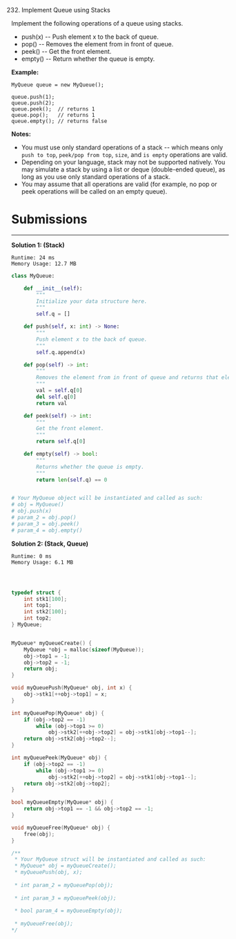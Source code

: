 232. Implement Queue using Stacks

Implement the following operations of a queue using stacks.

* push(x) -- Push element x to the back of queue.
* pop() -- Removes the element from in front of queue.
* peek() -- Get the front element.
* empty() -- Return whether the queue is empty.

**Example:**
```
MyQueue queue = new MyQueue();

queue.push(1);
queue.push(2);  
queue.peek();  // returns 1
queue.pop();   // returns 1
queue.empty(); // returns false
```

**Notes:**

* You must use only standard operations of a stack -- which means only `push to top`, `peek/pop from top`, `size`, and `is empty` operations are valid.
* Depending on your language, stack may not be supported natively. You may simulate a stack by using a list or deque (double-ended queue), as long as you use only standard operations of a stack.
* You may assume that all operations are valid (for example, no pop or peek operations will be called on an empty queue).

# Submissions
---
**Solution 1: (Stack)**
```
Runtime: 24 ms
Memory Usage: 12.7 MB
```
```python
class MyQueue:

    def __init__(self):
        """
        Initialize your data structure here.
        """
        self.q = []

    def push(self, x: int) -> None:
        """
        Push element x to the back of queue.
        """
        self.q.append(x)

    def pop(self) -> int:
        """
        Removes the element from in front of queue and returns that element.
        """
        val = self.q[0]
        del self.q[0]
        return val

    def peek(self) -> int:
        """
        Get the front element.
        """
        return self.q[0]

    def empty(self) -> bool:
        """
        Returns whether the queue is empty.
        """
        return len(self.q) == 0


# Your MyQueue object will be instantiated and called as such:
# obj = MyQueue()
# obj.push(x)
# param_2 = obj.pop()
# param_3 = obj.peek()
# param_4 = obj.empty()
```

**Solution 2: (Stack, Queue)**
```
Runtime: 0 ms
Memory Usage: 6.1 MB
```
```c



typedef struct {
    int stk1[100];
    int top1;
    int stk2[100];
    int top2;
} MyQueue;


MyQueue* myQueueCreate() {
    MyQueue *obj = malloc(sizeof(MyQueue));
    obj->top1 = -1;
    obj->top2 = -1;
    return obj;
}

void myQueuePush(MyQueue* obj, int x) {
    obj->stk1[++obj->top1] = x;
}

int myQueuePop(MyQueue* obj) {
    if (obj->top2 == -1)
        while (obj->top1 >= 0)
            obj->stk2[++obj->top2] = obj->stk1[obj->top1--];
    return obj->stk2[obj->top2--];
}

int myQueuePeek(MyQueue* obj) {
    if (obj->top2 == -1)
        while (obj->top1 >= 0)
            obj->stk2[++obj->top2] = obj->stk1[obj->top1--];
    return obj->stk2[obj->top2];
}

bool myQueueEmpty(MyQueue* obj) {
    return obj->top1 == -1 && obj->top2 == -1;
}

void myQueueFree(MyQueue* obj) {
    free(obj);
}

/**
 * Your MyQueue struct will be instantiated and called as such:
 * MyQueue* obj = myQueueCreate();
 * myQueuePush(obj, x);
 
 * int param_2 = myQueuePop(obj);
 
 * int param_3 = myQueuePeek(obj);
 
 * bool param_4 = myQueueEmpty(obj);
 
 * myQueueFree(obj);
*/
```
